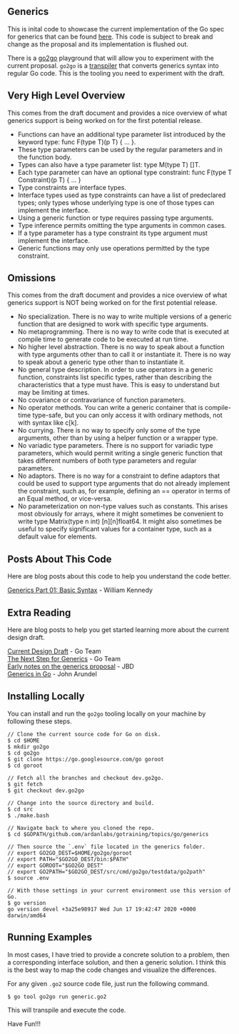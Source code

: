 ## Generics

This is inital code to showcase the current implementation of the Go spec for generics that can be found [here](https://go.googlesource.com/proposal/+/refs/heads/master/design/go2draft-type-parameters.md). This code is subject to break and change as the proposal and its implementation is flushed out.

There is a [go2go](https://go2goplay.golang.org/) playground that will allow you to experiment with the current proposal. `go2go` is a [transpiler](https://en.wikipedia.org/wiki/Source-to-source_compiler) that converts generics syntax into regular Go code. This is the tooling you need to experiment with the draft.

## Very High Level Overview

This comes from the draft document and provides a nice overview of what generics support is being worked on for the first potential release.

* Functions can have an additional type parameter list introduced by the keyword type: func F(type T)(p T) { ... }.
* These type parameters can be used by the regular parameters and in the function body.
* Types can also have a type parameter list: type M(type T) []T.
* Each type parameter can have an optional type constraint: func F(type T Constraint)(p T) { ... }
* Type constraints are interface types.
* Interface types used as type constraints can have a list of predeclared types; only types whose underlying type is one of those types can implement the interface.
* Using a generic function or type requires passing type arguments.
* Type inference permits omitting the type arguments in common cases.
* If a type parameter has a type constraint its type argument must implement the interface.
* Generic functions may only use operations permitted by the type constraint.

## Omissions

This comes from the draft document and provides a nice overview of what generics support is NOT being worked on for the first potential release.

* No specialization. There is no way to write multiple versions of a generic function that are designed to work with specific type arguments.
* No metaprogramming. There is no way to write code that is executed at compile time to generate code to be executed at run time.
* No higher level abstraction. There is no way to speak about a function with type arguments other than to call it or instantiate it. There is no way to speak about a generic type other than to instantiate it.
* No general type description. In order to use operators in a generic function, constraints list specific types, rather than describing the characteristics that a type must have. This is easy to understand but may be limiting at times.
* No covariance or contravariance of function parameters.
* No operator methods. You can write a generic container that is compile-time type-safe, but you can only access it with ordinary methods, not with syntax like c[k].
* No currying. There is no way to specify only some of the type arguments, other than by using a helper function or a wrapper type.
* No variadic type parameters. There is no support for variadic type parameters, which would permit writing a single generic function that takes different numbers of both type parameters and regular parameters.
* No adaptors. There is no way for a constraint to define adaptors that could be used to support type arguments that do not already implement the constraint, such as, for example, defining an == operator in terms of an Equal method, or vice-versa.
* No parameterization on non-type values such as constants. This arises most obviously for arrays, where it might sometimes be convenient to write type Matrix(type n int) [n][n]float64. It might also sometimes be useful to specify significant values for a container type, such as a default value for elements.

## Posts About This Code

Here are blog posts about this code to help you understand the code better.

[Generics Part 01: Basic Syntax](https://www.ardanlabs.com/blog/2020/07/generics-01-basic-syntax.html) - William Kennedy  

## Extra Reading

Here are blog posts to help you get started learning more about the current design draft.

[Current Design Draft](https://go.googlesource.com/proposal/+/refs/heads/master/design/go2draft-type-parameters) - Go Team  
[The Next Step for Generics](https://blog.golang.org/generics-next-step) - Go Team  
[Early notes on the generics proposal](https://rakyll.org/generics-proposal/) - JBD  
[Generics in Go](https://bitfieldconsulting.com/golang/generics) - John Arundel  

## Installing Locally

You can install and run the `go2go` tooling locally on your machine by following these steps.

```
// Clone the current source code for Go on disk.
$ cd $HOME
$ mkdir go2go
$ cd go2go
$ git clone https://go.googlesource.com/go goroot
$ cd goroot

// Fetch all the branches and checkout dev.go2go.
$ git fetch
$ git checkout dev.go2go

// Change into the source directory and build.
$ cd src
$ ./make.bash

// Navigate back to where you cloned the repo.
$ cd $GOPATH/github.com/ardanlabs/gotraining/topics/go/generics

// Then source the `.env` file located in the generics folder.
// export GO2GO_DEST=$HOME/go2go/goroot
// export PATH="$GO2GO_DEST/bin:$PATH"
// export GOROOT="$GO2GO_DEST"
// export GO2PATH="$GO2GO_DEST/src/cmd/go2go/testdata/go2path"
$ source .env

// With those settings in your current environment use this version of Go.
$ go version
go version devel +3a25e98917 Wed Jun 17 19:42:47 2020 +0000 darwin/amd64
```

## Running Examples

In most cases, I have tried to provide a concrete solution to a problem, then a corresponding interface solution, and then a generic solution. I think this is the best way to map the code changes and visualize the differences.

For any given `.go2` source code file, just run the following command.

```
$ go tool go2go run generic.go2
```

This will transpile and execute the code.

Have Fun!!!
